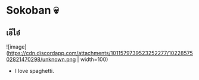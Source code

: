 # Sokoban :skull:

## เอ๊ไอ๋
![image](https://cdn.discordapp.com/attachments/1011579739523252277/1022857502821470298/unknown.png | width=100)
- I love spaghetti.


